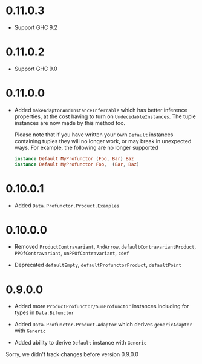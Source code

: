 # 0.11.0.3

* Support GHC 9.2

# 0.11.0.2

* Support GHC 9.0

# 0.11.0.0

* Added `makeAdaptorAndInstanceInferrable` which has better inference
  properties, at the cost having to turn on `UndecidableInstances`.
  The tuple instances are now made by this method too.

  Please note that if you have written your own `Default` instances
  containing tuples they will no longer work, or may break in
  unexpected ways.  For example, the following are no longer supported

  ```haskell
  instance Default MyProfunctor (Foo, Bar) Baz
  instance Default MyProfunctor Foo,  (Bar, Baz)
  ```

# 0.10.0.1

* Added `Data.Profunctor.Product.Examples`

# 0.10.0.0

* Removed `ProductContravariant`, `AndArrow`, `defaultContravariantProduct`,
  `PPOfContravariant`, `unPPOfContravariant`, `cdef`

* Deprecated `defaultEmpty`, `defaultProfunctorProduct`, `defaultPoint`

# 0.9.0.0

* Added more `ProductProfunctor/SumProfunctor` instances including for
  types in `Data.Bifunctor`

* Added `Data.Profunctor.Product.Adaptor` which derives
  `genericAdaptor` with `Generic`

* Added ability to derive `Default` instance with `Generic`

Sorry, we didn't track changes before version 0.9.0.0
